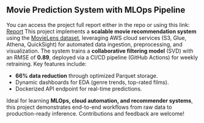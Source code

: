 ## Movie Prediction System with MLOps Pipeline  
You can access the project full report either in the repo or using this link:
[Report](https://github.com/zakaryadev03/Movie-Rating-Prediction/raw/main/Movies_Ratings_Prediction.pdf)
This project implements a **scalable movie recommendation system** using the [MovieLens dataset](https://grouplens.org/datasets/movielens/), leveraging AWS cloud services (S3, Glue, Athena, QuickSight) for automated data ingestion, preprocessing, and visualization. The system trains a **collaborative filtering model** (SVD) with an RMSE of **0.89**, deployed via a CI/CD pipeline (GitHub Actions) for weekly retraining. Key features include:  
- **66% data reduction** through optimized Parquet storage.  
- Dynamic dashboards for EDA (genre trends, top-rated films).  
- Dockerized API endpoint for real-time predictions.  

Ideal for learning **MLOps, cloud automation, and recommender systems**, this project demonstrates end-to-end workflows from raw data to production-ready inference. Contributions and feedback are welcome!  
